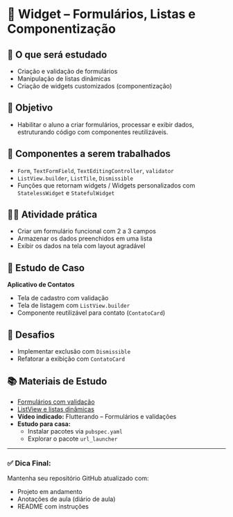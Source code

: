 # 📅 Widget – Formulários, Listas e Componentização

## 🎯 O que será estudado
- Criação e validação de formulários
- Manipulação de listas dinâmicas
- Criação de widgets customizados (componentização)

## 🧠 Objetivo
- Habilitar o aluno a criar formulários, processar e exibir dados, estruturando código com componentes reutilizáveis.

## 🧩 Componentes a serem trabalhados
- `Form`, `TextFormField`, `TextEditingController`, `validator`
- `ListView.builder`, `ListTile`, `Dismissible`
- Funções que retornam widgets / Widgets personalizados com `StatelessWidget` e `StatefulWidget`

## 👨‍💻 Atividade prática
- Criar um formulário funcional com 2 a 3 campos
- Armazenar os dados preenchidos em uma lista
- Exibir os dados na tela com layout agradável

## 📌 Estudo de Caso
**Aplicativo de Contatos**
- Tela de cadastro com validação
- Tela de listagem com `ListView.builder`
- Componente reutilizável para contato (`ContatoCard`)

## 🚀 Desafios
- Implementar exclusão com `Dismissible`
- Refatorar a exibição com `ContatoCard`

## 📚 Materiais de Estudo
- [Formulários com validação](https://docs.flutter.dev/cookbook/forms/validation)
- [ListView e listas dinâmicas](https://docs.flutter.dev/cookbook/lists/basic-list)
- **Vídeo indicado:** Flutterando – Formulários e validações
- **Estudo para casa:**
  - Instalar pacotes via `pubspec.yaml`
  - Explorar o pacote `url_launcher`

---

### ✅ Dica Final:
Mantenha seu repositório GitHub atualizado com:
- Projeto em andamento
- Anotações de aula (diário de aula)
- README com instruções
